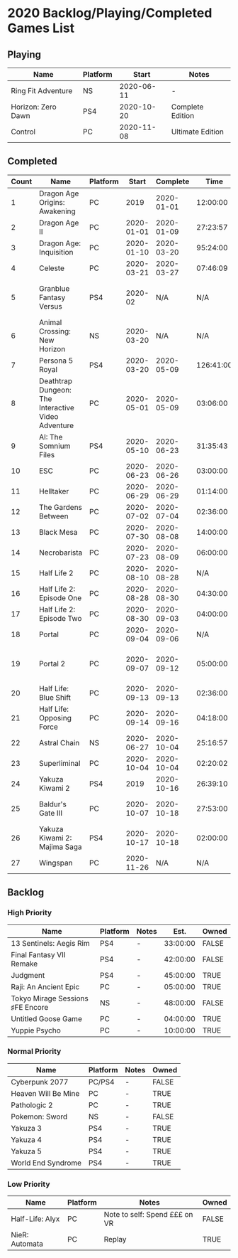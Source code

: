 # 2020 Backlog/Playing/Completed Games List

## Playing
| Name  | Platform | Start | Notes |
| - | - | - | - |
| Ring Fit Adventure | NS | 2020-06-11 | - |
| Horizon: Zero Dawn | PS4 | 2020-10-20 | Complete Edition |
| Control | PC | 2020-11-08 | Ultimate Edition |

## Completed
| Count | Name  | Platform | Start | Complete | Time | Rating | Notes |
| - | - | - | - | - | - | - | - |
| 1 | Dragon Age Origins: Awakening | PC | 2019 | 2020-01-01 | 12:00:00 | ~ | Replay |
| 2 | Dragon Age II | PC | 2020-01-01 | 2020-01-09 | 27:23:57 | ~ | - |
| 3 | Dragon Age: Inquisition | PC | 2020-01-10 | 2020-03-20 | 95:24:00 | + | - | 
| 4 | Celeste | PC |  2020-03-21 | 2020-03-27 | 07:46:09 | + | - |
| 5 | Granblue Fantasy Versus | PS4 | 2020-02 | N/A | N/A | + | Fighting Game, so can't really "complete" |
| 6 | Animal Crossing: New Horizon | NS | 2020-03-20 | N/A | N/A | + | Sim, can't really "complete" |
| 7 | Persona 5 Royal | PS4 | 2020-03-20 | 2020-05-09 | 126:41:00 | + | - |
| 8 | Deathtrap Dungeon: The Interactive Video Adventure | PC | 2020-05-01 | 2020-05-09 | 03:06:00 | + | Single Route Clear |
| 9 | AI: The Somnium Files | PS4 | 2020-05-10 | 2020-06-23 | 31:35:43 | ~ | - |
| 10 | ESC | PC | 2020-06-23 | 2020-06-26 | 03:00:00 | ~ | - |
| 11 | Helltaker | PC | 2020-06-29 | 2020-06-29 | 01:14:00 | + | Demon Girls  |
| 12 | The Gardens Between | PC | 2020-07-02 | 2020-07-04 | 02:36:00 | + | - |
| 13 | Black Mesa | PC | 2020-07-30 | 2020-08-08 | 14:00:00 | + | - |
| 14 | Necrobarista | PC | 2020-07-23 | 2020-08-09 | 06:00:00 | + | - |
| 15 | Half Life 2 | PC | 2020-08-10 | 2020-08-28 | N/A | + | Replay |
| 16 | Half Life 2: Episode One | PC | 2020-08-28 | 2020-08-30 | 04:30:00 | + | Replay |
| 17 | Half Life 2: Episode Two | PC | 2020-08-30 | 2020-09-03 | 04:00:00 | + | Replay |
| 18 | Portal | PC | 2020-09-04 | 2020-09-06 | N/A | + | Replay |
| 19 | Portal 2 | PC | 2020-09-07 | 2020-09-12 | 05:00:00 | + | Replay, Single Player Mode |
| 20 | Half Life: Blue Shift | PC | 2020-09-13 | 2020-09-13 | 02:36:00 | ~ | Replay |
| 21 | Half Life: Opposing Force | PC | 2020-09-14 | 2020-09-16 | 04:18:00 | ~ | Replay |
| 22 | Astral Chain | NS | 2020-06-27 | 2020-10-04 | 25:16:57 | + | - |
| 23 | Superliminal | PC | 2020-10-04 | 2020-10-04 | 02:20:02 | + | 🤯 |
| 24 | Yakuza Kiwami 2 | PS4 | 2019 | 2020-10-16 | 26:39:10 | + | Main story |
| 25 | Baldur's Gate III | PC | 2020-10-07 | 2020-10-18 | 27:53:00 | + | Early Access: Act I |
| 26 | Yakuza Kiwami 2: Majima Saga | PS4 | 2020-10-17 | 2020-10-18 | 02:00:00 | + | - |
| 27 | Wingspan | PC |  2020-11-26 | N/A | N/A | + | - |

## Backlog
### High Priority
| Name  | Platform | Notes | Est. | Owned |
| - | - | - | - | - |
| 13 Sentinels: Aegis Rim | PS4 | - | 33:00:00 | FALSE |
| Final Fantasy VII Remake | PS4 | - | 42:00:00 | FALSE |
| Judgment | PS4 | - | 45:00:00 | TRUE |
| Raji: An Ancient Epic | PC | - | 05:00:00 | TRUE |
| Tokyo Mirage Sessions ♯FE Encore | NS | - | 48:00:00 | FALSE |
| Untitled Goose Game | PC | - | 04:00:00 | TRUE |
| Yuppie Psycho | PC | - | 10:00:00 | TRUE |

### Normal Priority
| Name  | Platform | Notes | Owned |
| - | - | - | - |
| Cyberpunk 2077 | PC/PS4 | - | FALSE |
| Heaven Will Be Mine | PC | - | TRUE |
| Pathologic 2 | PC | - | TRUE |
| Pokemon: Sword | NS | - | FALSE |
| Yakuza 3 | PS4 | - | TRUE |
| Yakuza 4 | PS4 | - | TRUE |
| Yakuza 5 | PS4 | - | TRUE |
| World End Syndrome | PS4 | - | TRUE |

### Low Priority
| Name  | Platform | Notes | Owned |
| - | - | - | - |
| Half-Life: Alyx | PC | Note to self: Spend £££ on VR | FALSE |
| NieR: Automata | PC | Replay | TRUE |
